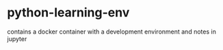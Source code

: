 # python-learning-env
contains a docker container with a development environment and notes in jupyter
